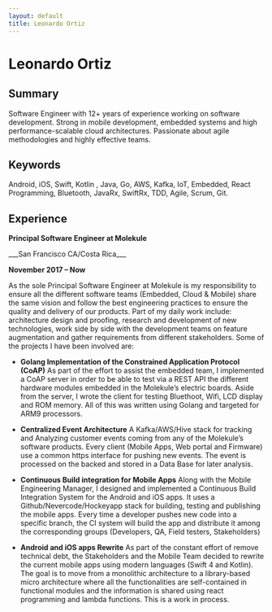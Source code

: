```yaml
---
layout: default
title: Leonardo Ortiz
---
```

# Leonardo Ortiz
## Summary
Software Engineer with 12+ years of experience working on software development. Strong in mobile development, embedded systems and high performance-scalable cloud architectures. Passionate about agile methodologies and highly effective teams.
## Keywords
Android, iOS, Swift, Kotlin , Java, Go, AWS, Kafka, IoT, Embedded, React Programming, Bluetooth, JavaRx, SwiftRx, TDD, Agile, Scrum, Git.
## Experience
**Principal Software Engineer at Molekule**
<p/>
___San Francisco CA/Costa Rica___
<p/>

__November 2017 – Now__

<p/>

As the sole Principal Software Engineer at Molekule is my responsibility to ensure all the different software teams (Embedded, Cloud & Mobile) share the same vision and follow the best engineering practices to ensure the quality and delivery of our products. Part of my daily work include: architecture design and proofing, research and development of new technologies, work side by side with the development teams on feature augmentation and gather requirements from different stakeholders. Some of the projects I have been involved are:

* __Golang Implementation of the Constrained Application Protocol (CoAP)__
As part of the effort to assist the embedded team, I implemented a CoAP server in order to be able to test via a REST API the different hardware modules embedded in the Molekule’s electric boards. Aside from the server, I wrote the client for testing Bluethoot, Wifi, LCD display and ROM memory. All of this was written using Golang and targeted for ARM9 processors.

* __Centralized Event Architecture__
A Kafka/AWS/Hive stack for tracking and Analyzing customer events coming from any of the Molekule’s software products. Every client (Mobile Apps, Web portal and Firmware) use a common https interface for pushing new events. The event is processed on the backed and stored in a Data Base for later analysis.

* __Continuous Build integration for Mobile Apps__
Along with the Mobile Engineering Manager, I designed and implemented a Continuous Build Integration System for the Android and iOS apps. It uses a Github/Nevercode/Hockeyapp stack for building, testing and publishing the mobile apps. Every time a developer pushes new code into a specific branch, the CI system will build the app and distribute it among the corresponding groups (Developers, QA, Field testers, Stakeholders)

* __Android and iOS apps Rewrite__
As part of the constant effort of remove technical debt, the Stakeholders and the Mobile Team decided to rewrite the current mobile apps using modern languages (Swift 4 and Kotlin). The goal is to move from a monolithic architecture to a library-based micro architecture where all the functionalities are self-contained in functional modules and the information is shared using react programming and lambda functions. This is a work in process.

